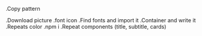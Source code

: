 
.Copy pattern

.Download picture
.font icon
.Find fonts and import it
.Container and write it
.Repeats color
.npm i
.Repeat components (title, subtitle, cards)
